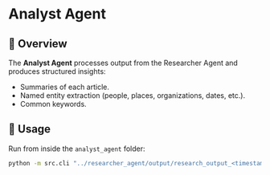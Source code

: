 # Analyst Agent

## 📌 Overview
The **Analyst Agent** processes output from the Researcher Agent and produces structured insights:
- Summaries of each article.
- Named entity extraction (people, places, organizations, dates, etc.).
- Common keywords.

## 🚀 Usage
Run from inside the `analyst_agent` folder:

```bash
python -m src.cli "../researcher_agent/output/research_output_<timestamp>.json"
